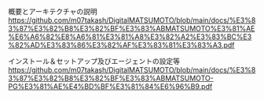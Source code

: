 概要とアーキテクチャの説明
https://github.com/m07takash/DigitalMATSUMOTO/blob/main/docs/%E3%83%87%E3%82%B8%E3%82%BF%E3%83%ABMATSUMOTO%E3%81%AE%E6%A6%82%E8%A6%81%E3%81%A8%E3%82%A2%E3%83%BC%E3%82%AD%E3%83%86%E3%82%AF%E3%83%81%E3%83%A3.pdf

インストール＆セットアップ及びエージェントの設定等
https://github.com/m07takash/DigitalMATSUMOTO/blob/main/docs/%E3%83%87%E3%82%B8%E3%82%BF%E3%83%ABMATSUMOTO-PG%E3%81%AE%E4%BD%BF%E3%81%84%E6%96%B9.pdf

